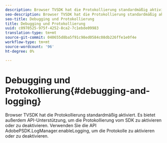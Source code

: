 ```yaml
---
description: Browser TVSDK hat die Protokollierung standardmäßig aktiviert. Es bietet außerdem API-Unterstützung, um die Protokollierung vom SDK zu aktivieren oder zu deaktivieren. Verwenden Sie die API AdobePSDK.LogManager.enableLogging, um die Protokolle zu aktivieren oder zu deaktivieren.
seo-description: Browser TVSDK hat die Protokollierung standardmäßig aktiviert. Es bietet außerdem API-Unterstützung, um die Protokollierung vom SDK zu aktivieren oder zu deaktivieren. Verwenden Sie die API AdobePSDK.LogManager.enableLogging, um die Protokolle zu aktivieren oder zu deaktivieren.
seo-title: Debugging und Protokollierung
title: Debugging und Protokollierung
uuid: c0970525-975f-4252-8ca2-7c1ebde09983
translation-type: tm+mt
source-git-commit: 040655d8ba5f91c98ed0584c08db226ffe1e0f4e
workflow-type: tm+mt
source-wordcount: '96'
ht-degree: 0%

---
```



# Debugging und Protokollierung{#debugging-and-logging}

Browser TVSDK hat die Protokollierung standardmäßig aktiviert. Es bietet außerdem API-Unterstützung, um die Protokollierung vom SDK zu aktivieren oder zu deaktivieren. Verwenden Sie die API AdobePSDK.LogManager.enableLogging, um die Protokolle zu aktivieren oder zu deaktivieren.

